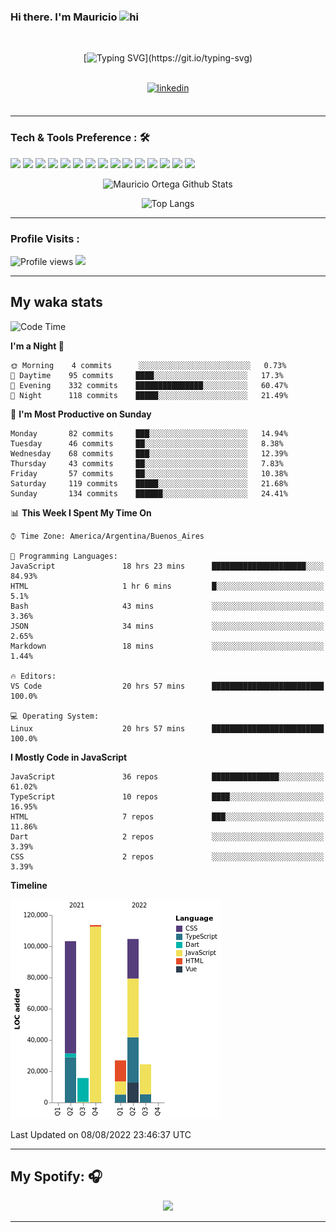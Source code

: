 ### Hi there. I'm Mauricio <img src="https://user-images.githubusercontent.com/1303154/88677602-1635ba80-d120-11ea-84d8-d263ba5fc3c0.gif" width="28px" alt="hi">
<br /> 

<div align="center">
  
[![Typing SVG](https://readme-typing-svg.herokuapp.com?size=25&duration=7000&center=true&vCenter=true&width=650&height=40&lines=WELCOME!;My+name+is+Mauricio+Ortega...;I+am+a+Front-End+Developer...;I+hope+you+find+what+you+are+looking+for...;You+have+my+contact+information...;MAY+THE+FORCE+BE+WITH+YOU...)](https://git.io/typing-svg)

</div>
  
<br />

<div align="center">
  
<a href="https://www.linkedin.com/in/mauricio-sebasti%C3%A1n-ortega-71b43788/" target="_blank">
<img src=https://img.shields.io/badge/linkedin-%231E77B5.svg?&style=for-the-badge&logo=linkedin&logoColor=white alt=linkedin style="margin-bottom: 5px;" />
</a>
  
</div>

<br />



<!--
**Nekzus/Nekzus** is a ✨ _special_ ✨ repository because its `README.md` (this file) appears on your GitHub profile.

Here are some ideas to get you started:

- 🔭 I’m currently working on ...
- 🌱 I’m currently learning ...
- 👯 I’m looking to collaborate on ...
- 🤔 I’m looking for help with ...
- 💬 Ask me about ...
- 📫 How to reach me: ...
- 😄 Pronouns: ...
- ⚡ Fun fact: ...
-->

---

### Tech & Tools Preference : 🛠

<img src = "https://img.shields.io/badge/-HTML5-E34F26?style=flat&logo=html5&logoColor=white"> <img src = "https://img.shields.io/badge/-CSS3-1572B6?style=flat&logo=css3&logoColor=white">
<img src="https://img.shields.io/badge/-Sass-cc6699?style=flat&logo=sass&logoColor=ffffff">
<img src="https://img.shields.io/badge/-Bootstrap-563D7C?style=flat&logo=bootstrap&logoColor=white">
<img src="https://img.shields.io/badge/-JavaScript-eed718?style=flat&logo=javascript&logoColor=ffffff">
<img src="https://img.shields.io/badge/-React-000000?style=flat&logo=react&logoColor=00c8ff">
<img src="https://img.shields.io/badge/-Next-000000?style=flat&logo=nextdotjs&logoColor=white">
<img src="http://img.shields.io/badge/-Vue-black?style=flat&logo=vuedotjs&logoColor=4FC08D">
<img src="http://img.shields.io/badge/-Flutter-black?style=flat&logo=flutter&logoColor=02569B">
<img src="https://img.shields.io/badge/-Node.js-3C873A?style=flat&logo=Node.js&logoColor=white">
<img src="http://img.shields.io/badge/-Git-F1502F?style=flat&logo=git&logoColor=FFFFFF">
<img src="http://img.shields.io/badge/-Github-000000?style=flat&logo=github&logoColor=FFFFFF">
<img src="https://img.shields.io/badge/-Firebase-FFA611?style=flat&logo=firebase&logoColor=FFFFFF">
<img src="http://img.shields.io/badge/-Vercel-black?style=flat&logo=vercel&logoColor=white">
<img src="http://img.shields.io/badge/-VS%20Code-007ACC?style=flat&logo=visual%20studio%20code&logoColor=white">


<div align="center">
  
![Mauricio Ortega Github Stats](https://github-readme-stats.vercel.app/api?username=Nekzus&show_icons=true&title_color=fff&icon_color=79ff97&text_color=9f9f9f&bg_color=151515)

![Top Langs](https://github-readme-stats.vercel.app/api/top-langs/?username=Nekzus&hide=css,html,less&layout=compact&title_color=fff&icon_color=79ff97&text_color=9f9f9f&bg_color=151515)

</div>
  
---

### Profile Visits :
  
![Profile views](https://gpvc.arturio.dev/Nekzus)  <img src="https://img.shields.io/github/followers/Nekzus?label=Follow" style=" float:left, margin-right:10px" />

---


## My waka stats
<!--START_SECTION:waka-->
![Code Time](http://img.shields.io/badge/Code%20Time-1%2C118%20hrs%2038%20mins-blue)

**I'm a Night 🦉** 

```text
🌞 Morning    4 commits      ░░░░░░░░░░░░░░░░░░░░░░░░░   0.73% 
🌆 Daytime    95 commits     ████░░░░░░░░░░░░░░░░░░░░░   17.3% 
🌃 Evening    332 commits    ███████████████░░░░░░░░░░   60.47% 
🌙 Night      118 commits    █████░░░░░░░░░░░░░░░░░░░░   21.49%

```
📅 **I'm Most Productive on Sunday** 

```text
Monday       82 commits     ███░░░░░░░░░░░░░░░░░░░░░░   14.94% 
Tuesday      46 commits     ██░░░░░░░░░░░░░░░░░░░░░░░   8.38% 
Wednesday    68 commits     ███░░░░░░░░░░░░░░░░░░░░░░   12.39% 
Thursday     43 commits     ██░░░░░░░░░░░░░░░░░░░░░░░   7.83% 
Friday       57 commits     ██░░░░░░░░░░░░░░░░░░░░░░░   10.38% 
Saturday     119 commits    █████░░░░░░░░░░░░░░░░░░░░   21.68% 
Sunday       134 commits    ██████░░░░░░░░░░░░░░░░░░░   24.41%

```


📊 **This Week I Spent My Time On** 

```text
⌚︎ Time Zone: America/Argentina/Buenos_Aires

💬 Programming Languages: 
JavaScript               18 hrs 23 mins      █████████████████████░░░░   84.93% 
HTML                     1 hr 6 mins         █░░░░░░░░░░░░░░░░░░░░░░░░   5.1% 
Bash                     43 mins             ░░░░░░░░░░░░░░░░░░░░░░░░░   3.36% 
JSON                     34 mins             ░░░░░░░░░░░░░░░░░░░░░░░░░   2.65% 
Markdown                 18 mins             ░░░░░░░░░░░░░░░░░░░░░░░░░   1.44%

🔥 Editors: 
VS Code                  20 hrs 57 mins      █████████████████████████   100.0%

💻 Operating System: 
Linux                    20 hrs 57 mins      █████████████████████████   100.0%

```

**I Mostly Code in JavaScript** 

```text
JavaScript               36 repos            ███████████████░░░░░░░░░░   61.02% 
TypeScript               10 repos            ████░░░░░░░░░░░░░░░░░░░░░   16.95% 
HTML                     7 repos             ███░░░░░░░░░░░░░░░░░░░░░░   11.86% 
Dart                     2 repos             ░░░░░░░░░░░░░░░░░░░░░░░░░   3.39% 
CSS                      2 repos             ░░░░░░░░░░░░░░░░░░░░░░░░░   3.39%

```


**Timeline**

![Chart not found](https://raw.githubusercontent.com/Nekzus/Nekzus/main/charts/bar_graph.png) 


 Last Updated on 08/08/2022 23:46:37 UTC
<!--END_SECTION:waka-->

---
## My Spotify: 🎧

<div align="center"><img src="https://spotify-github-profile.vercel.app/api/view?uid=11169970531&cover_image=true&theme=default" /></div>

---

